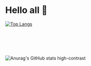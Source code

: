 # Hello all :wave:
[![Top Langs](https://github-readme-stats.vercel.app/api/top-langs/?username=sanjami2010&langs_count=6)](https://github.com/sanjami2010/github-readme-stats)
# &nbsp;
![Anurag's GitHub stats high-contrast](https://github-readme-stats.vercel.app/api?username=sanjami2010&show_icons=true&theme=gruvbox_light)
# &nbsp;




